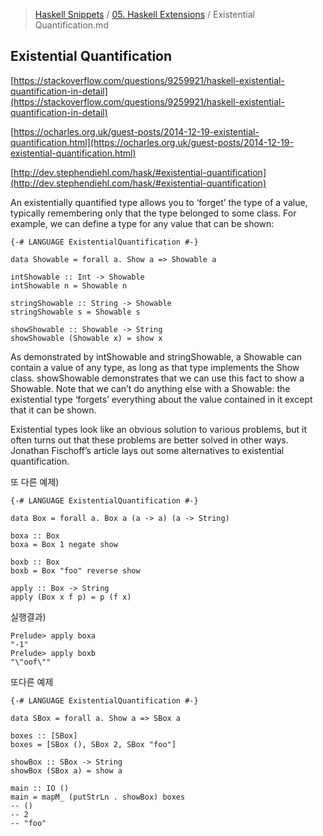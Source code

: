 > [Haskell Snippets](../README.md) / [05. Haskell Extensions](README.md) / Existential Quantification.md
## Existential Quantification
[https://stackoverflow.com/questions/9259921/haskell-existential-quantification-in-detail](https://stackoverflow.com/questions/9259921/haskell-existential-quantification-in-detail)

[https://ocharles.org.uk/guest-posts/2014-12-19-existential-quantification.html](https://ocharles.org.uk/guest-posts/2014-12-19-existential-quantification.html)

[http://dev.stephendiehl.com/hask/#existential-quantification](http://dev.stephendiehl.com/hask/#existential-quantification)

An existentially quantified type allows you to ‘forget’ the type of a value, typically remembering only that the type belonged to some class. For example, we can define a type for any value that can be shown:

```
{-# LANGUAGE ExistentialQuantification #-}

data Showable = forall a. Show a => Showable a

intShowable :: Int -> Showable
intShowable n = Showable n

stringShowable :: String -> Showable
stringShowable s = Showable s

showShowable :: Showable -> String
showShowable (Showable x) = show x
```

As demonstrated by intShowable and stringShowable, a Showable can contain a value of any type, as long as that type implements the Show class. showShowable demonstrates that we can use this fact to show a Showable. Note that we can’t do anything else with a Showable: the existential type ‘forgets’ everything about the value contained in it except that it can be shown.

Existential types look like an obvious solution to various problems, but it often turns out that these problems are better solved in other ways. Jonathan Fischoff’s article lays out some alternatives to existential quantification.


또 다른 예제)

```
{-# LANGUAGE ExistentialQuantification #-}

data Box = forall a. Box a (a -> a) (a -> String)

boxa :: Box
boxa = Box 1 negate show

boxb :: Box
boxb = Box "foo" reverse show

apply :: Box -> String
apply (Box x f p) = p (f x)
```
실행결과)
```
Prelude> apply boxa
"-1"
Prelude> apply boxb
"\"oof\""
```

또다른 예제

```
{-# LANGUAGE ExistentialQuantification #-}

data SBox = forall a. Show a => SBox a

boxes :: [SBox]
boxes = [SBox (), SBox 2, SBox "foo"]

showBox :: SBox -> String
showBox (SBox a) = show a

main :: IO ()
main = mapM_ (putStrLn . showBox) boxes
-- ()
-- 2
-- "foo"
```